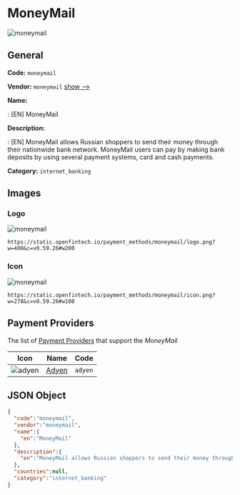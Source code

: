 
# MoneyMail 
![moneymail](https://static.openfintech.io/payment_methods/moneymail/logo.png?w=400&c=v0.59.26#w200)  

## General 
**Code:** `moneymail` 
 
**Vendor:** `moneymail` [show -->](/vendors/moneymail/) 
 
**Name:** 
 
:	[EN] MoneyMail 
 
**Description:** 
 
: [EN] MoneyMail allows Russian shoppers to send their money through their nationwide bank network. MoneyMail users can pay by making bank deposits by using several payment systems, card and cash payments. 
 
**Category:** `internet_banking` 
 

## Images 

### Logo 
![moneymail](https://static.openfintech.io/payment_methods/moneymail/logo.png?w=400&c=v0.59.26#w200)  

```
https://static.openfintech.io/payment_methods/moneymail/logo.png?w=400&c=v0.59.26#w200
```  

### Icon 
![moneymail](https://static.openfintech.io/payment_methods/moneymail/icon.png?w=278&c=v0.59.26#w100)  

```
https://static.openfintech.io/payment_methods/moneymail/icon.png?w=278&c=v0.59.26#w100
```  

## Payment Providers 
 
The list of [Payment Providers](/payment-providers/) that support the _MoneyMail_ 

|Icon|Name|Code| 
|:---:|:---:|:---:| 
|![adyen](https://static.openfintech.io/payment_providers/adyen/icon.svg?w=278&c=v0.59.26#w100) |[Adyen](/payment-providers/adyen/)|`adyen`| 
 

## JSON Object 

```json
{
  "code":"moneymail",
  "vendor":"moneymail",
  "name":{
    "en":"MoneyMail"
  },
  "description":{
    "en":"MoneyMail allows Russian shoppers to send their money through their nationwide bank network. MoneyMail users can pay by making bank deposits by using several payment systems, card and cash payments."
  },
  "countries":null,
  "category":"internet_banking"
}
```  
